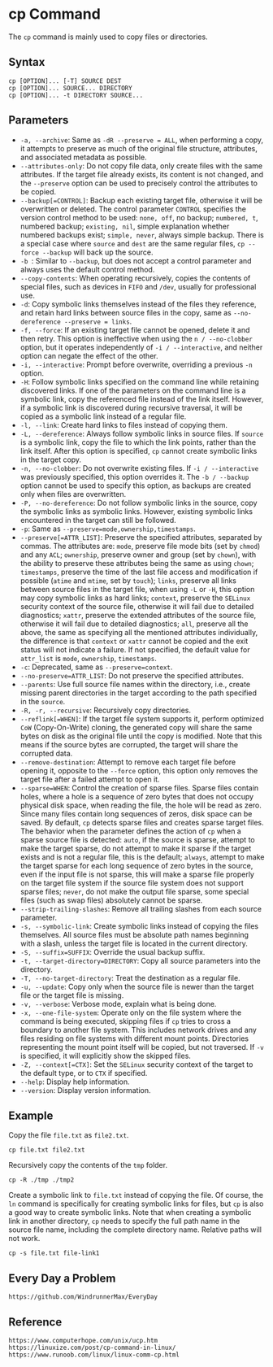 # cp Command
The `cp` command is mainly used to copy files or directories.

## Syntax

```shell
cp [OPTION]... [-T] SOURCE DEST
cp [OPTION]... SOURCE... DIRECTORY
cp [OPTION]... -t DIRECTORY SOURCE...
```

## Parameters
* `-a, --archive`: Same as `-dR --preserve = ALL`, when performing a copy, it attempts to preserve as much of the original file structure, attributes, and associated metadata as possible.
* `--attributes-only`: Do not copy file data, only create files with the same attributes. If the target file already exists, its content is not changed, and the `--preserve` option can be used to precisely control the attributes to be copied.
* `--backup[=CONTROL]`: Backup each existing target file, otherwise it will be overwritten or deleted. The control parameter `CONTROL` specifies the version control method to be used: `none, off`, no backup; `numbered, t`, numbered backup; `existing, nil`, simple explanation whether numbered backups exist; `simple, never`, always simple backup. There is a special case where `source` and `dest` are the same regular files, `cp --force --backup` will back up the source.
* `-b `: Similar to `--backup`, but does not accept a control parameter and always uses the default control method.
* `--copy-contents`: When operating recursively, copies the contents of special files, such as devices in `FIFO` and `/dev`, usually for professional use.
* `-d`: Copy symbolic links themselves instead of the files they reference, and retain hard links between source files in the copy, same as `--no-dereference --preserve = links`.
* `-f, --force`: If an existing target file cannot be opened, delete it and then retry. This option is ineffective when using the `n / --no-clobber` option, but it operates independently of `-i / --interactive`, and neither option can negate the effect of the other.
* `-i, --interactive`: Prompt before overwrite, overriding a previous `-n` option.
* `-H`: Follow symbolic links specified on the command line while retaining discovered links. If one of the parameters on the command line is a symbolic link, copy the referenced file instead of the link itself. However, if a symbolic link is discovered during recursive traversal, it will be copied as a symbolic link instead of a regular file.
* `-l, --link`: Create hard links to files instead of copying them.
* `-L, --dereference`: Always follow symbolic links in source files. If `source` is a symbolic link, copy the file to which the link points, rather than the link itself. After this option is specified, `cp` cannot create symbolic links in the target copy.
* `-n, --no-clobber`: Do not overwrite existing files. If `-i / --interactive` was previously specified, this option overrides it. The `-b / --backup` option cannot be used to specify this option, as backups are created only when files are overwritten.
* `-P, --no-dereference`: Do not follow symbolic links in the source, copy the symbolic links as symbolic links. However, existing symbolic links encountered in the target can still be followed.
* `-p`: Same as `--preserve=mode,ownership,timestamps`.
* `--preserve[=ATTR_LIST]`: Preserve the specified attributes, separated by commas. The attributes are: `mode`, preserve file mode bits (set by `chmod`) and any `ACL`; `ownership`, preserve owner and group (set by `chown`), with the ability to preserve these attributes being the same as using `chown`; `timestamps`, preserve the time of the last file access and modification if possible (`atime` and `mtime`, set by `touch`); `links`, preserve all links between source files in the target file, when using `-L` or `-H`, this option may copy symbolic links as hard links; `context`, preserve the `SELinux` security context of the source file, otherwise it will fail due to detailed diagnostics; `xattr`, preserve the extended attributes of the source file, otherwise it will fail due to detailed diagnostics; `all`, preserve all the above, the same as specifying all the mentioned attributes individually, the difference is that `context` or `xattr` cannot be copied and the exit status will not indicate a failure. If not specified, the default value for `attr_list` is `mode`, `ownership`, `timestamps`.
* `-c`: Deprecated, same as `--preserve=context`.
* `--no-preserve=ATTR_LIST`: Do not preserve the specified attributes.
* `--parents`: Use full source file names within the directory, i.e., create missing parent directories in the target according to the path specified in the `source`.
* `-R, -r, --recursive`: Recursively copy directories.
* `--reflink[=WHEN]`: If the target file system supports it, perform optimized `CoW` (Copy-On-Write) cloning, the generated copy will share the same bytes on disk as the original file until the copy is modified. Note that this means if the source bytes are corrupted, the target will share the corrupted data.
* `--remove-destination`: Attempt to remove each target file before opening it, opposite to the `--force` option, this option only removes the target file after a failed attempt to open it.
* `--sparse=WHEN`: Control the creation of sparse files. Sparse files contain holes, where a hole is a sequence of zero bytes that does not occupy physical disk space, when reading the file, the hole will be read as zero. Since many files contain long sequences of zeros, disk space can be saved. By default, `cp` detects sparse files and creates sparse target files. The behavior when the parameter defines the action of `cp` when a sparse source file is detected: `auto`, if the source is sparse, attempt to make the target sparse, do not attempt to make it sparse if the target exists and is not a regular file, this is the default; `always`, attempt to make the target sparse for each long sequence of zero bytes in the source, even if the input file is not sparse, this will make a sparse file properly on the target file system if the source file system does not support sparse files; `never`, do not make the output file sparse, some special files (such as swap files) absolutely cannot be sparse.
* `--strip-trailing-slashes`: Remove all trailing slashes from each source parameter.
* `-s, --symbolic-link`: Create symbolic links instead of copying the files themselves. All source files must be absolute path names beginning with a slash, unless the target file is located in the current directory.
* `-S, --suffix=SUFFIX`: Override the usual backup suffix.
* `-t, --target-directory=DIRECTORY`: Copy all source parameters into the directory.
* `-T, --no-target-directory`: Treat the destination as a regular file.
* `-u, --update`: Copy only when the source file is newer than the target file or the target file is missing.
* `-v, --verbose`: Verbose mode, explain what is being done.
* `-x, --one-file-system`: Operate only on the file system where the command is being executed, skipping files if `cp` tries to cross a boundary to another file system. This includes network drives and any files residing on file systems with different mount points. Directories representing the mount point itself will be copied, but not traversed. If `-v` is specified, it will explicitly show the skipped files.
* `-Z, --context[=CTX]`: Set the `SELinux` security context of the target to the default type, or to `CTX` if specified.
* `--help`: Display help information.
* `--version`: Display version information.


## Example

Copy the file `file.txt` as `file2.txt`.

```shell
cp file.txt file2.txt
```

Recursively copy the contents of the `tmp` folder.

```shell
cp -R ./tmp ./tmp2
```


Create a symbolic link to `file.txt` instead of copying the file. Of course, the `ln` command is specifically for creating symbolic links for files, but `cp` is also a good way to create symbolic links. Note that when creating a symbolic link in another directory, `cp` needs to specify the full path name in the source file name, including the complete directory name. Relative paths will not work.

```shell
cp -s file.txt file-link1
```


## Every Day a Problem

```
https://github.com/WindrunnerMax/EveryDay
```

## Reference

```
https://www.computerhope.com/unix/ucp.htm
https://linuxize.com/post/cp-command-in-linux/
https://www.runoob.com/linux/linux-comm-cp.html
```